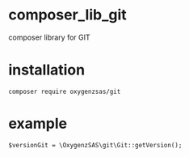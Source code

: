 # composer_lib_git
composer library for GIT

# installation
```
composer require oxygenzsas/git 
```

# example
```
$versionGit = \OxygenzSAS\git\Git::getVersion();
```
